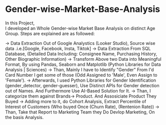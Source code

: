 # Gender-wise-Market-Base-Analysis
In this Project,  
I developed an Whole Gender-wise Market Base Analysis on distinct Age Group. Steps are explained are as followed:

-> Data Extraction Out of Google Analystics (Looker Studio), Source wise data .i.e.[Google, Facebook, Insta, Tiktok]
-> Data Extraction From SQL Database, (Detailed Data Including: Consignee Name, Purchasing History, Other Biographic Information)
-> Transform Above two Data into Meaningful Format, By using Pandas, Seaborn and Matplotlib (Python Libraries for Data Analysis | Sciences)
-> Than, Mainly I have to Identify "Gender" From I'd Card Number I get some of those (Odd Assigned to 'Male', Even Assign to 'Female').
-> Afterwards, I used Python Libraries for Gender Identification (gender_detector, gender-guesser), Use Distinct APIs for Gender detection out of Names. And Furthermore Use AI-Based Solution for It.
-> Than, I categorize them against Brands-> Product. And Assosiciate Product They Buyed
-> Adding more to it, do Cohort Analysis, Extract Percentile of Interest of Customers (Who buyed Once (Churn Rate), (Rentenion Rate))
-> Than, Take that Report to Marketing Team they Do Devlop Marketing, On the basis Analysis.
